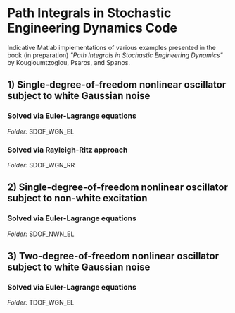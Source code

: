 # Path Integrals in Stochastic Engineering Dynamics Code

Indicative Matlab implementations of various examples presented in the book (in preparation) *"Path Integrals in Stochastic Engineering Dynamics"* by Kougioumtzoglou, Psaros, and Spanos.

## 1) Single-degree-of-freedom nonlinear oscillator subject to white Gaussian noise

### Solved via Euler-Lagrange equations
*Folder:* SDOF_WGN_EL

### Solved via Rayleigh-Ritz approach
*Folder:* SDOF_WGN_RR

## 2) Single-degree-of-freedom nonlinear oscillator subject to non-white excitation

### Solved via Euler-Lagrange equations
*Folder:* SDOF_NWN_EL

## 3) Two-degree-of-freedom nonlinear oscillator subject to white Gaussian noise

### Solved via Euler-Lagrange equations
*Folder:* TDOF_WGN_EL
 
